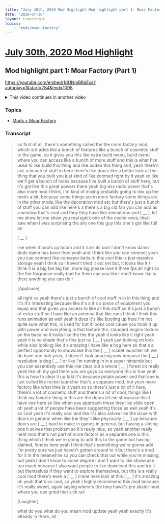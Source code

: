 ```yaml
---
title: "July 30th, 2020 Mod Highlight Mod highlight part 1: Moar Factory (Part 1)"
date: "2020-07-30"
layout: transcript
topics:
    - "mods/moar-factory"
---
```

# [July 30th, 2020 Mod Highlight](../2020-07-30.md)
## Mod highlight part 1: Moar Factory (Part 1)
https://youtube.com/embed/1dUNmBBbExs?autoplay=1&start=784&end=1098
<details>
<summary>This video continues in another video</summary>

* [July 30th, 2020 Mod Highlight Mod highlight part 1: Moar Factory (Part 2)](./yt-1dUNmBBbExs,1880.63657,1933.206009.md) [https://youtube.com/embed/1dUNmBBbExs?autoplay=1&start=1880&end=1934](https://youtube.com/embed/1dUNmBBbExs?autoplay=1&start=1880&end=1934)
* [July 30th, 2020 Mod Highlight Mod highlight part 1: Moar Factory (Part 3)](./yt-1dUNmBBbExs,3055.494258,3081.597162.md) [https://youtube.com/embed/1dUNmBBbExs?autoplay=1&start=3055&end=3082](https://youtube.com/embed/1dUNmBBbExs?autoplay=1&start=3055&end=3082)
</details>


### Topics
* [Mods > Moar Factory](../topics/mods/moar-factory.md)

### Transcript

> so first of all, there's something called the the more factory mod, which is it adds like a bunch of features like a bunch of cosmetic stuff to the game, so it gives you this like extra build menu, build menu where you can access like a bunch of more stuff and this is what I've used to like build this thing and like added this thing and, yeah there's just a bunch of stuff in here there's like doors like a better look at the thing that you built you just kind of like zoomed right by it yeah so like we'll get a bunch of looks because I've built a bunch of stuff here, but it's got like this great powers there yeah big-ass radio power that's also more mod I think, I'm kind of mixing probably going to mix up the mods a bit, because some things are in more factory some things are in the other mods, like the decoration mod etc but there's just a bunch of stuff you can add like here's a there's a big old fan you can add as a window that's cool and they they have like animations and [ __ ], let me show let me show you real quick one of the cooler ones, that I saw when I was surprising the silo one this guy this one's got like full on
>
> [ __ ]
>
> like when it boots up boom and it runs its own I don't know damn dude damn has been fired yeah and I think like you can connect yeah you can connect like conveyor belts to this cool this is just massive storage yeah I think so I haven't tried it out yet but, it looks like it I think it is a big fan big fan, more lag please love it three fps all right so the the fragrance really bad for them can you like I don't know like is there anything you can do I
>
> [Applause]
>
> all right so yeah there's just a bunch of cool stuff in in in this thing and it's it's interesting because like it's a it's a piece of equipment you equip and that gives you access to like all this stuff so it's just a bunch of extra stuff so I have like an antenna that like runs I think I think this runs animation as well yeah it does it's like booting up here I'm not quite sure what this, is used for but it looks cool cause you hook it up with power and everything is that texture the, standard engine texture on the base no it looks like the the the yeah it looks like it right yeah yeah it is no shade that's fine just no [ __ ] yeah just looking oh look while also looking like it's amazing I have like a hog here so that's a perfect opportunity to showcase this the [ __ ] rocket launcher oh we do have one huh yeah, it doesn't look amazing now because the [ __ ] resolution is dog [ __ ] or like I'm running in in a super nintendo but you can essentially use this like clear out a whole [ __ ] forest oh really yeah like oh my god there you are guys so everyone this is true yeah this is how to clear it up fast it's because potato power and that one is just called like rocket launcher that's a separate mod, but yeah more factory like what time is it yeah so so there's just a lot of it here, there's a lot of cosmetic stuff and there's a lot of cool, things like I think my favorite thing in this are the doors let me showcase this I have one here so like when you approach these they like slide open oh yeah a lot of people have been suggesting those as well yeah it's so cool yeah it's really cool and like it's also solves like the issue with doors in general when like the they'll like physically [ __ ] up because doors are [ __ ] hard to make in games in general, but having a sliding one it solves that problem so it's really nice, so yeah another really neat mod that's not part of more factors as a separate one is this thing which I think we're going to add this to the game but having slanted, fences here yeah I think that's something we're gonna add I'm pretty sure we just haven't gotten around to it but there's a mod for it in the meanwhile so you can check that out while you're missing, but yeah I don't know to some degree I don't want to like showcase too much because I also want people to like download this and try it out themselves if they want to explore themselves, but this is a really cool mod there's even a [ __ ] crane here look at this [ __ ] it's amazing oh yeah that's so cool, so yeah I highly recommend this mod because it's really sweet, again saying where's the tony hawk's pro skater mod where you can grind that sick rail
>
> [Laughter]
>
> what do you what do you mean mod update yeah yeah exactly it's already in there, all

